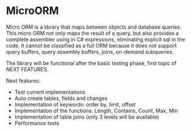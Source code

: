 # MicroORM


Micro ORM is a library that maps between objects and database queries.
This micro ORM not only maps the result of a query, but also provides a complete assembler using in C# expressions, eliminating explicit sql in the code.
It cannot be classified as a full ORM because it does not support query buffers, query assembly buffers, joins, on-demand subqueries.

The library will be functional after the basic testing phase, first topic of NEXT FEATURES.


Next features:

- Test current implementations
- Auto create tables, fields and changes
- Implementation of keywords: order by, limit, offset
- Implementation of the functions: Length, Contains, Count, Max, Min
- Implementation of table joins (only 3 levels will be available)
- Performance tests
